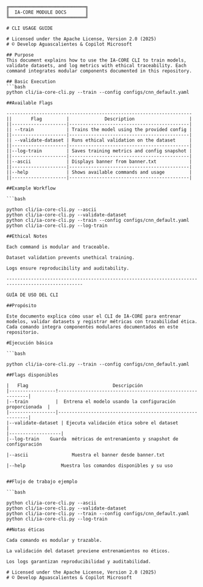 ```plaintext
╔════════════════════════════╗
║  IA-CORE MODULE DOCS       ║
╚════════════════════════════╝

# CLI USAGE GUIDE

# Licensed under the Apache License, Version 2.0 (2025)
# © Develop Aguascalientes & Copilot Microsoft

## Purpose
This document explains how to use the IA-CORE CLI to train models, validate datasets, and log metrics with ethical traceability. Each command integrates modular components documented in this repository.

## Basic Execution
```bash
python cli/ia-core-cli.py --train --config configs/cnn_default.yaml

##Available Flags

--------------------------------------------------------------------
||       Flag         |             Description                    |
||--------------------|--------------------------------------------|
|| --train	          | Trains the model using the provided config |
||--------------------|--------------------------------------------|
|| --validate-dataset | Runs ethical validation on the dataset     |
||--------------------|--------------------------------------------|
||--log-train	      | Saves training metrics and config snapshot |
||--------------------|--------------------------------------------|
||--ascii	          | Displays banner from banner.txt            |
||--------------------|--------------------------------------------|
||--help	          | Shows available commands and usage         |
||--------------------|--------------------------------------------|

##Example Workflow

```bash

python cli/ia-core-cli.py --ascii
python cli/ia-core-cli.py --validate-dataset
python cli/ia-core-cli.py --train --config configs/cnn_default.yaml
python cli/ia-core-cli.py --log-train

##Ethical Notes

Each command is modular and traceable.

Dataset validation prevents unethical training.

Logs ensure reproducibility and auditability.

--------------------------------------------------------------------------------------------------

GUÍA DE USO DEL CLI

##Propósito

Este documento explica cómo usar el CLI de IA-CORE para entrenar modelos, validar datasets y registrar métricas con trazabilidad ética. Cada comando integra componentes modulares documentados en este repositorio.

#Ejecución básica

```bash

python cli/ia-core-cli.py --train --config configs/cnn_default.yaml

##Flags disponibles

|   Flag	                           Descripción
|-----------------!-----------------------------------------------------------|
|--train          |	 Entrena el modelo usando la configuración proporcionada  |
|-----------------|-----------------------------------------------------------|
|--validate-dataset	| Ejecuta validación ética sobre el dataset               |
|-------------------|
|--log-train	Guarda  métricas de entrenamiento y snapshot de configuración

|--ascii	            Muestra el banner desde banner.txt

|--help	            Muestra los comandos disponibles y su uso


##Flujo de trabajo ejemplo

```bash

python cli/ia-core-cli.py --ascii
python cli/ia-core-cli.py --validate-dataset
python cli/ia-core-cli.py --train --config configs/cnn_default.yaml
python cli/ia-core-cli.py --log-train

##Notas éticas

Cada comando es modular y trazable.

La validación del dataset previene entrenamientos no éticos.

Los logs garantizan reproducibilidad y auditabilidad.

# Licensed under the Apache License, Version 2.0 (2025)
# © Develop Aguascalientes & Copilot Microsoft

